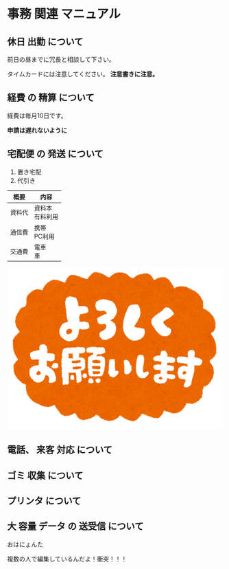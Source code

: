 # 事務 関連 マニュアル 
## 休日 出勤 について 
前日の昼までに冗長と相談して下さい。

タイムカードには注意してください。
**注意書きに注意。**
## 経費 の 精算 について 
経費は毎月10日です。

**申請は遅れないように**

## 宅配便 の 発送 について 
1. 置き宅配
1. 代引き

|概要|内容
|--|--
|資料代|資料本<br>有料利用
|通信費|携帯<br>PC利用
|交通費|電車<br>車

![以上よろしくね！](img/R.png)




## 電話、 来客 対応 について 
## ゴミ 収集 について
## プリンタ について 
## 大 容量 データ の 送受信 について 

おはにょんた

複数の人で編集しているんだよ！衝突！！！